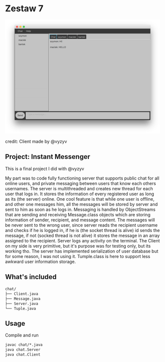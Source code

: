 # Zestaw 7

![chat](/Java/Zestaw_7/Chat.png)

credit: Client made by @vyzyv

## Project: Instant Messenger

This is a final project I did with @vyzyv

My part was to code fully functioning server that supports public chat for all online users, and private messaging between users that know each others usernames. The server is multithreaded and creates new thread for each user that logs in. It stores the information of every registered user as long as its (the server) online. One cool feature is that while one user is offline, and other one messages him, all the messages will be stored by server and sent to him as soon as he logs in. Messaging is handled by ObjectStreams that are sending and receiving Message.class objects which are storing information of sender, recipient, and message content. The messages will be never sent to the wrong user, since server reads the recipient username and checks if he is logged in, if he is (the socket thread is alive) id sends the message, if not (socked thread is not alive) it stores the message in an array assigned to the recipient. Server logs any activity on the terminal. The Client on my side is very primitive, but it's purpose was for testing only, but its working tho. The server has implemented serialization of user database but for some reason, I was not using it. Tumple.class is here to support less awkward user information storage.

## What's included

```
chat/
├── Client.java
├── Message.java
├── Server.java
└── Tuple.java
```

## Usage

Compile and run

```
javac chat/*.java
java chat.Server
java chat.Client
```
